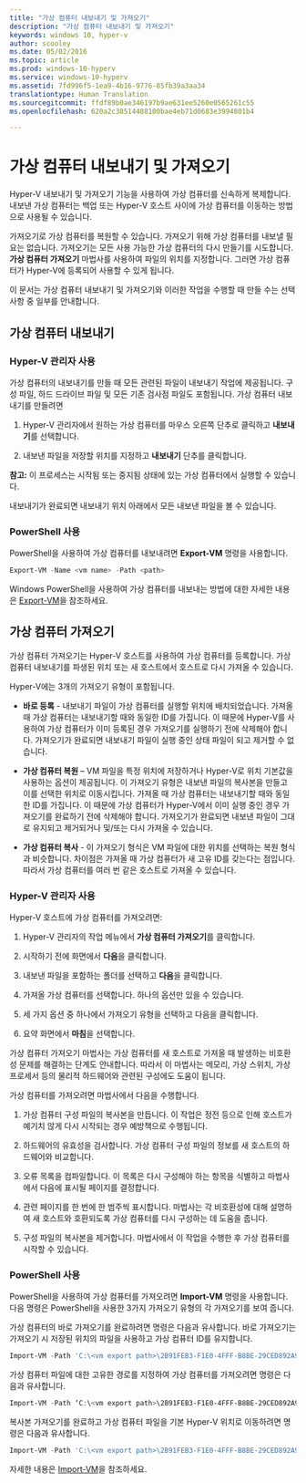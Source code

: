```yaml
---
title: "가상 컴퓨터 내보내기 및 가져오기"
description: "가상 컴퓨터 내보내기 및 가져오기"
keywords: windows 10, hyper-v
author: scooley
ms.date: 05/02/2016
ms.topic: article
ms.prod: windows-10-hyperv
ms.service: windows-10-hyperv
ms.assetid: 7fd996f5-1ea9-4b16-9776-85fb39a3aa34
translationtype: Human Translation
ms.sourcegitcommit: ffdf89b0ae346197b9ae631ee5260e0565261c55
ms.openlocfilehash: 620a2c38514488100bae4eb71d0683e3994801b4

---
```


# 가상 컴퓨터 내보내기 및 가져오기

Hyper-V 내보내기 및 가져오기 기능을 사용하여 가상 컴퓨터를 신속하게 복제합니다.  내보낸 가상 컴퓨터는 백업 또는 Hyper-V 호스트 사이에 가상 컴퓨터를 이동하는 방법으로 사용될 수 있습니다.  

가져오기로 가상 컴퓨터를 복원할 수 있습니다.  가져오기 위해 가상 컴퓨터를 내보낼 필요는 없습니다. 가져오기는 모든 사용 가능한 가상 컴퓨터의 다시 만들기를 시도합니다.  **가상 컴퓨터 가져오기** 마법사를 사용하여 파일의 위치를 지정합니다. 그러면 가상 컴퓨터가 Hyper-V에 등록되어 사용할 수 있게 됩니다.
 
이 문서는 가상 컴퓨터 내보내기 및 가져오기와 이러한 작업을 수행할 때 만들 수는 선택 사항 중 일부를 안내합니다.

## 가상 컴퓨터 내보내기

### Hyper-V 관리자 사용

가상 컴퓨터의 내보내기를 만들 때 모든 관련된 파일이 내보내기 작업에 제공됩니다. 구성 파일, 하드 드라이브 파일 및 모든 기존 검사점 파일도 포함됩니다. 가상 컴퓨터 내보내기를 만들려면

1. Hyper-V 관리자에서 원하는 가상 컴퓨터를 마우스 오른쪽 단추로 클릭하고 **내보내기**를 선택합니다.

2. 내보낸 파일을 저장할 위치를 지정하고 **내보내기** 단추를 클릭합니다.

**참고:** 이 프로세스는 시작됨 또는 중지됨 상태에 있는 가상 컴퓨터에서 실행할 수 있습니다.

내보내기가 완료되면 내보내기 위치 아래에서 모든 내보낸 파일을 볼 수 있습니다.

### PowerShell 사용

PowerShell을 사용하여 가상 컴퓨터를 내보내려면 **Export-VM** 명령을 사용합니다. 

```powershell
Export-VM -Name <vm name> -Path <path>
```

Windows PowerShell을 사용하여 가상 컴퓨터를 내보내는 방법에 대한 자세한 내용은 [Export-VM](https://technet.microsoft.com/library/hh848491.aspx)을 참조하세요.

## 가상 컴퓨터 가져오기 

가상 컴퓨터 가져오기는 Hyper-V 호스트를 사용하여 가상 컴퓨터를 등록합니다. 가상 컴퓨터 내보내기를 파생된 위치 또는 새 호스트에서 호스트로 다시 가져올 수 있습니다. 

Hyper-V에는 3개의 가져오기 유형이 포함됩니다.

- **바로 등록** - 내보내기 파일이 가상 컴퓨터를 실행할 위치에 배치되었습니다. 가져올 때 가상 컴퓨터는 내보내기할 때와 동일한 ID를 가집니다. 이 때문에 Hyper-V를 사용하여 가상 컴퓨터가 이미 등록된 경우 가져오기를 실행하기 전에 삭제해야 합니다. 가져오기가 완료되면 내보내기 파일이 실행 중인 상태 파일이 되고 제거할 수 없습니다.

- **가상 컴퓨터 복원** – VM 파일을 특정 위치에 저장하거나 Hyper-V로 위치 기본값을 사용하는 옵션이 제공됩니다. 이 가져오기 유형은 내보낸 파일의 복사본을 만들고 이를 선택한 위치로 이동시킵니다. 가져올 때 가상 컴퓨터는 내보내기할 때와 동일한 ID를 가집니다. 이 때문에 가상 컴퓨터가 Hyper-V에서 이미 실행 중인 경우 가져오기를 완료하기 전에 삭제해야 합니다. 가져오기가 완료되면 내보낸 파일이 그대로 유지되고 제거되거나 및/또는 다시 가져올 수 있습니다.

- **가상 컴퓨터 복사** - 이 가져오기 형식은 VM 파일에 대한 위치를 선택하는 복원 형식과 비슷합니다. 차이점은 가져올 때 가상 컴퓨터가 새 고유 ID를 갖는다는 점입니다. 따라서 가상 컴퓨터를 여러 번 같은 호스트로 가져올 수 있습니다.


### Hyper-V 관리자 사용

Hyper-V 호스트에 가상 컴퓨터를 가져오려면:

1. Hyper-V 관리자의 작업 메뉴에서 **가상 컴퓨터 가져오기**를 클릭합니다.

2. 시작하기 전에 화면에서 **다음**을 클릭합니다.

3. 내보낸 파일을 포함하는 폴더를 선택하고 **다음**을 클릭합니다.

4. 가져올 가상 컴퓨터를 선택합니다. 하나의 옵션만 있을 수 있습니다.

5. 세 가지 옵션 중 하나에서 가져오기 유형을 선택하고 다음을 클릭합니다. 

6. 요약 화면에서 **마침**을 선택합니다.

가상 컴퓨터 가져오기 마법사는 가상 컴퓨터를 새 호스트로 가져올 때 발생하는 비호환성 문제를 해결하는 단계도 안내합니다. 따라서 이 마법사는 메모리, 가상 스위치, 가상 프로세서 등의 물리적 하드웨어와 관련된 구성에도 도움이 됩니다.

가상 컴퓨터를 가져오려면 마법사에서 다음을 수행합니다.  
1. 가상 컴퓨터 구성 파일의 복사본을 만듭니다. 이 작업은 정전 등으로 인해 호스트가 예기치 않게 다시 시작되는 경우 예방책으로 수행됩니다.  

2. 하드웨어의 유효성을 검사합니다. 가상 컴퓨터 구성 파일의 정보를 새 호스트의 하드웨어와 비교합니다.

3. 오류 목록을 컴파일합니다. 이 목록은 다시 구성해야 하는 항목을 식별하고 마법사에서 다음에 표시될 페이지를 결정합니다.

4. 관련 페이지를 한 번에 한 범주씩 표시합니다. 마법사는 각 비호환성에 대해 설명하여 새 호스트와 호환되도록 가상 컴퓨터를 다시 구성하는 데 도움을 줍니다.

5. 구성 파일의 복사본을 제거합니다. 마법사에서 이 작업을 수행한 후 가상 컴퓨터를 시작할 수 있습니다.


### PowerShell 사용

PowerShell을 사용하여 가상 컴퓨터를 가져오려면 **Import-VM** 명령을 사용합니다.  다음 명령은 PowerShell을 사용한 3가지 가져오기 유형의 각 가져오기를 보여 줍니다.

가상 컴퓨터의 바로 가져오기를 완료하려면 명령은 다음과 유사합니다. 바로 가져오기는 가져오기 시 저장된 위치의 파일을 사용하고 가상 컴퓨터 ID를 유지합니다.

```powershell
Import-VM -Path 'C:\<vm export path>\2B91FEB3-F1E0-4FFF-B8BE-29CED892A95A.vmcx' 
```

가상 컴퓨터 파일에 대한 고유한 경로를 지정하여 가상 컴퓨터를 가져오려면 명령은 다음과 유사합니다.

```powershell
Import-VM -Path ‘C:\<vm export path>\2B91FEB3-F1E0-4FFF-B8BE-29CED892A95A.vmcx' -Copy -VhdDestinationPath 'D:\Virtual Machines\WIN10DOC' -VirtualMachinePath 'D:\Virtual Machines\WIN10DOC'
```

복사본 가져오기를 완료하고 가상 컴퓨터 파일을 기본 Hyper-V 위치로 이동하려면 명령은 다음과 유사합니다.

``` PowerShell
Import-VM -Path 'C:\<vm export path>\2B91FEB3-F1E0-4FFF-B8BE-29CED892A95A.vmcx' -Copy -GenerateNewId
```

자세한 내용은 [Import-VM](https://technet.microsoft.com/library/hh848495.aspx)을 참조하세요.



<!--HONumber=Oct16_HO4-->


